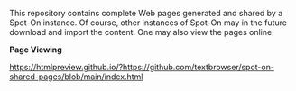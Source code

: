 This repository contains complete Web pages generated and shared by a Spot-On instance. Of course, other instances of Spot-On may in the future download and import the content. One may also view the pages online.

**Page Viewing**

https://htmlpreview.github.io/?https://github.com/textbrowser/spot-on-shared-pages/blob/main/index.html
